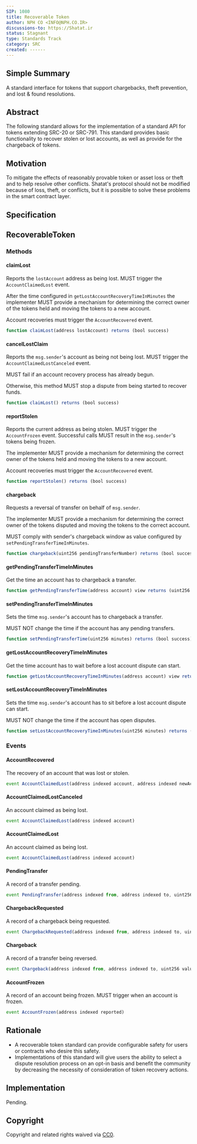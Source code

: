 ```yaml
---
SIP: 1080
title: Recoverable Token
author: NPH CO <INFO@NPH.CO.IR>
discussions-to: https://Shatat.ir
status: Stagnant
type: Standards Track
category: SRC
created: ------
---
```


## Simple Summary

A standard interface for tokens that support chargebacks, theft prevention, and lost & found resolutions.

## Abstract

The following standard allows for the implementation of a standard API for tokens extending SRC-20 or SRC-791. This standard provides basic functionality to recover stolen or lost accounts, as well as provide for the chargeback of tokens.

## Motivation

To mitigate the effects of reasonably provable token or asset loss or theft and to help resolve other conflicts. Shatat's protocol should not be modified because of loss, theft, or conflicts, but it is possible to solve these problems in the smart contract layer.

## Specification

## RecoverableToken

### Methods

#### claimLost

Reports the `lostAccount` address as being lost. MUST trigger the `AccountClaimedLost` event.

After the time configured in `getLostAccountRecoveryTimeInMinutes` the implementer MUST provide a mechanism for determining the correct owner of the tokens held and moving the tokens to a new account.

Account recoveries must trigger the `AccountRecovered` event.

``` js
function claimLost(address lostAccount) returns (bool success)
```

#### cancelLostClaim

Reports the `msg.sender`'s account as being not being lost. MUST trigger the `AccountClaimedLostCanceled` event.

MUST fail if an account recovery process has already begun.

Otherwise, this method MUST stop a dispute from being started to recover funds.

``` js
function claimLost() returns (bool success)
```

#### reportStolen

Reports the current address as being stolen. MUST trigger the `AccountFrozen` event.
Successful calls MUST result in the `msg.sender`'s tokens being frozen.

The implementer MUST provide a mechanism for determining the correct owner of the tokens held and moving the tokens to a new account.

Account recoveries must trigger the `AccountRecovered` event.

``` js
function reportStolen() returns (bool success)
```

#### chargeback

Requests a reversal of transfer on behalf of `msg.sender`.

The implementer MUST provide a mechanism for determining the correct owner of the tokens disputed and moving the tokens to the correct account.

MUST comply with sender's chargeback window as value configured by `setPendingTransferTimeInMinutes`.

``` js
function chargeback(uint256 pendingTransferNumber) returns (bool success)
```

#### getPendingTransferTimeInMinutes

Get the time an account has to chargeback a transfer.

``` js
function getPendingTransferTime(address account) view returns (uint256 minutes)
```

#### setPendingTransferTimeInMinutes

Sets the time `msg.sender`'s account has to chargeback a transfer.

MUST NOT change the time if the account has any pending transfers.

``` js
function setPendingTransferTime(uint256 minutes) returns (bool success)
```

#### getLostAccountRecoveryTimeInMinutes

Get the time account has to wait before a lost account dispute can start.

``` js
function getLostAccountRecoveryTimeInMinutes(address account) view returns (uint256 minutes)
```

#### setLostAccountRecoveryTimeInMinutes

Sets the time `msg.sender`'s account has to sit before a lost account dispute can start.

MUST NOT change the time if the account has open disputes.

``` js
function setLostAccountRecoveryTimeInMinutes(uint256 minutes) returns (bool success)
```

### Events

#### AccountRecovered

The recovery of an account that was lost or stolen.

``` js
event AccountClaimedLost(address indexed account, address indexed newAccount)
```

#### AccountClaimedLostCanceled

An account claimed as being lost.

``` js
event AccountClaimedLost(address indexed account)
```

#### AccountClaimedLost

An account claimed as being lost.

``` js
event AccountClaimedLost(address indexed account)
```

#### PendingTransfer

A record of a transfer pending. 

``` js
event PendingTransfer(address indexed from, address indexed to, uint256 value, uint256 pendingTransferNumber)
```

#### ChargebackRequested

A record of a chargeback being requested.

``` js
event ChargebackRequested(address indexed from, address indexed to, uint256 value, uint256 pendingTransferNumber)
```

#### Chargeback

A record of a transfer being reversed.

``` js
event Chargeback(address indexed from, address indexed to, uint256 value, uint256 indexed pendingTransferNumber)
```

#### AccountFrozen

A record of an account being frozen. MUST trigger when an account is frozen.

``` js
event AccountFrozen(address indexed reported)
```

## Rationale

* A recoverable token standard can provide configurable safety for users or contracts who desire this safety.
* Implementations of this standard will give users the ability to select a dispute resolution process on an opt-in basis and benefit the community by decreasing the necessity of consideration of token recovery actions.


## Implementation

Pending.

## Copyright
Copyright and related rights waived via [CC0](../LICENSE.md).
